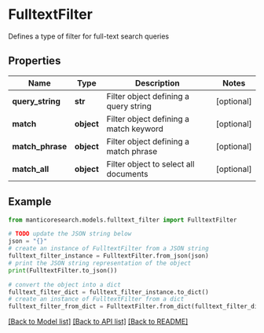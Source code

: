 # FulltextFilter

Defines a type of filter for full-text search queries

## Properties

Name | Type | Description | Notes
------------ | ------------- | ------------- | -------------
**query_string** | **str** | Filter object defining a query string | [optional] 
**match** | **object** | Filter object defining a match keyword | [optional] 
**match_phrase** | **object** | Filter object defining a match phrase | [optional] 
**match_all** | **object** | Filter object to select all documents | [optional] 

## Example

```python
from manticoresearch.models.fulltext_filter import FulltextFilter

# TODO update the JSON string below
json = "{}"
# create an instance of FulltextFilter from a JSON string
fulltext_filter_instance = FulltextFilter.from_json(json)
# print the JSON string representation of the object
print(FulltextFilter.to_json())

# convert the object into a dict
fulltext_filter_dict = fulltext_filter_instance.to_dict()
# create an instance of FulltextFilter from a dict
fulltext_filter_from_dict = FulltextFilter.from_dict(fulltext_filter_dict)
```
[[Back to Model list]](../README.md#documentation-for-models) [[Back to API list]](../README.md#documentation-for-api-endpoints) [[Back to README]](../README.md)


